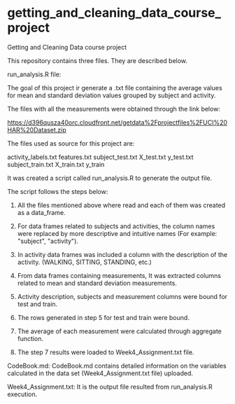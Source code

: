 # getting_and_cleaning_data_course_project

Getting and Cleaning Data course project

This repository contains three files. They are described below.

run_analysis.R file:

The goal of this project ir generate a .txt file containing the average values for mean and standard deviation values grouped by subject and activity. 

The files with all the measurements were obtained through the link below:

https://d396qusza40orc.cloudfront.net/getdata%2Fprojectfiles%2FUCI%20HAR%20Dataset.zip

The files used as source for this project are:

activity_labels.txt
features.txt
subject_test.txt
X_test.txt
y_test.txt
subject_train.txt
X_train.txt
y_train

It was created a script called run_analysis.R to generate the output file.

The script follows the steps below:

1) All the files mentioned above where read and each of them was created as a data_frame.

2) For data frames related to subjects and activities, the column names were replaced by more descriptive and intuitive names (For example: "subject", "activity").

3) In activity data frames was included a column with the description of the activity. (WALKING, SITTING, STANDING, etc.)

4) From data frames containing measurements, It was extracted columns related to mean and standard deviation measurements.

5) Activity description, subjects and measurement columns were bound for test and train.

6) The rows generated in step 5 for test and train were bound.

7) The average of each measurement were calculated through aggregate function.

8) The step 7 results were loaded to Week4_Assignment.txt file.

CodeBook.md:
CodeBook.md contains detailed information on the variables calculated in the data set (Week4_Assignment.txt file) uploaded. 

Week4_Assignment.txt:
It is the output file resulted from run_analysis.R execution.
